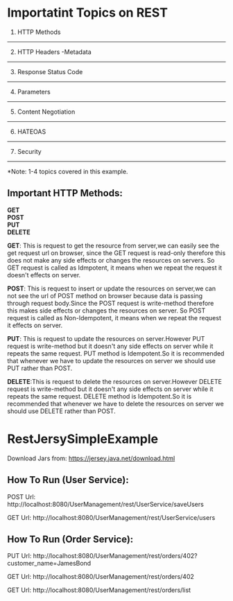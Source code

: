 # Importatint Topics on REST
1) HTTP Methods
----------------
2) HTTP Headers -Metadata
-------------------------
3) Response Status Code
------------------------
4) Parameters
-------------------------
5) Content Negotiation
------------------------
6) HATEOAS
------------------------
7) Security
------------------------
*Note: 1-4 topics covered in this example.

Important HTTP Methods:
------------------------
<b>GET</b><br>
<b>POST</b><br>
<b>PUT</b><br>
<b>DELETE</b><br>

<b>GET</b>: This is request to get the resource from server,we can easily see the get request url on browser,
since the GET request is read-only therefore this does not make any side effects or changes the resources on servers.
So GET request is called as Idmpotent, it means when we repeat the request it doesn't effects on server.

<b>POST</b>: This is request to insert or update the resources on server,we can not see the url of POST method on browser because data is passing through 
request body.Since the POST request is write-method therefore this makes side effects or changes the resources on server.
So POST request is called as Non-Idempotent, it means when we repeat the request it effects on server.

<b>PUT</b>: This is request to update the resources on server.However PUT request is write-method but it doesn't any side effects on server while it repeats the same request.
PUT method is Idempotent.So it is recommended that whenever we have to update the resources on server we should use PUT rather than POST.

<b>DELETE</b>:This is request to delete the resources on server.However DELETE request is write-method but it doesn't any side effects on server while it repeats the same request.
DELETE method is Idempotent.So it is recommended that whenever we have to delete the resources on server we should use DELETE rather than POST.


# RestJersySimpleExample

Download Jars from: https://jersey.java.net/download.html

How To Run (User Service):
----------------------------
POST Url:
http://localhost:8080/UserManagement/rest/UserService/saveUsers

GET Url:
http://localhost:8080/UserManagement/rest/UserService/users

How To Run (Order Service):
----------------------------
PUT Url:
http://localhost:8080/UserManagement/rest/orders/402?customer_name=JamesBond

GET Url:
http://localhost:8080/UserManagement/rest/orders/402

GET Url:
http://localhost:8080/UserManagement/rest/orders/list
